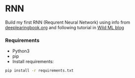 # RNN
Build my first RNN (Requrent Neural Network)
using info from [deeplearingbook.org](http://www.deeplearningbook.org/contents/rnn.html)
and following tutorial in [Wild ML blog](http://www.wildml.com/)

### Requirements
- Python3
- pip
- Install requirements:
````bash
pip install -r requirements.txt
````
